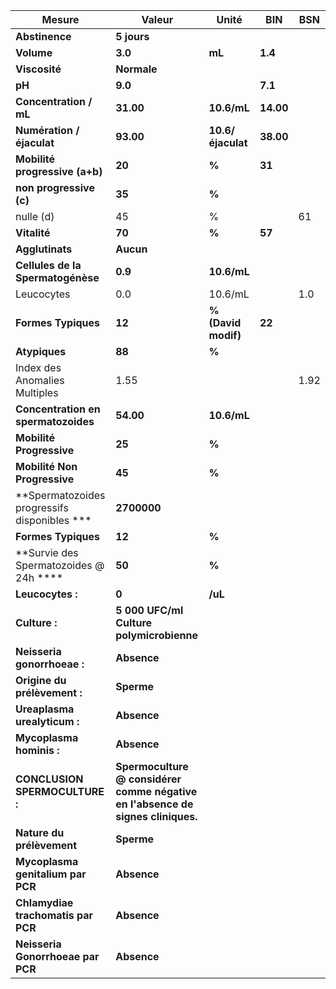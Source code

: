|                   Mesure                   |                                     Valeur                                    |       Unité       |   BIN   | BSN|
|--------------------------------------------|-------------------------------------------------------------------------------|-------------------|---------|----|
|               **Abstinence**               |                                  **5 jours**                                  |                   |         |    |
|                 **Volume**                 |                                    **3.0**                                    |       **mL**      | **1.4** |    |
|                **Viscosité**               |                                  **Normale**                                  |                   |         |    |
|                   **pH**                   |                                    **9.0**                                    |                   | **7.1** |    |
|           **Concentration / mL**           |                                   **31.00**                                   |    **10.6/mL**    |**14.00**|    |
|          **Numération / éjaculat**         |                                   **93.00**                                   | **10.6/éjaculat** |**38.00**|    |
|       **Mobilité progressive (a+b)**       |                                     **20**                                    |       **%**       |  **31** |    |
|           **non progressive (c)**          |                                     **35**                                    |       **%**       |         |    |
|                  nulle (d)                 |                                       45                                      |         %         |         | 61 |
|                **Vitalité**                |                                     **70**                                    |       **%**       |  **57** |    |
|               **Agglutinats**              |                                   **Aucun**                                   |                   |         |    |
|      **Cellules de la Spermatogénèse**     |                                    **0.9**                                    |    **10.6/mL**    |         |    |
|                 Leucocytes                 |                                      0.0                                      |      10.6/mL      |         | 1.0|
|             **Formes Typiques**            |                                     **12**                                    |**% (David modif)**|  **22** |    |
|                **Atypiques**               |                                     **88**                                    |       **%**       |         |    |
|        Index des Anomalies Multiples       |                                      1.55                                     |                   |         |1.92|
|     **Concentration en spermatozoides**    |                                   **54.00**                                   |    **10.6/mL**    |         |    |
|          **Mobilité Progressive**          |                                     **25**                                    |       **%**       |         |    |
|        **Mobilité Non Progressive**        |                                     **45**                                    |       **%**       |         |    |
|**Spermatozoides progressifs disponibles ***|                                  **2700000**                                  |                   |         |    |
|             **Formes Typiques**            |                                     **12**                                    |       **%**       |         |    |
|   **Survie des Spermatozoides @ 24h ****   |                                     **50**                                    |       **%**       |         |    |
|              **Leucocytes :**              |                                     **0**                                     |      **/uL**      |         |    |
|                **Culture :**               |                    **5 000 UFC/ml Culture polymicrobienne**                   |                   |         |    |
|         **Neisseria gonorrhoeae :**        |                                  **Absence**                                  |                   |         |    |
|        **Origine du prélèvement :**        |                                   **Sperme**                                  |                   |         |    |
|        **Ureaplasma urealyticum :**        |                                  **Absence**                                  |                   |         |    |
|          **Mycoplasma hominis :**          |                                  **Absence**                                  |                   |         |    |
|       **CONCLUSION SPERMOCULTURE :**       |**Spermoculture @ considérer comme négative en l'absence de signes cliniques.**|                   |         |    |
|          **Nature du prélèvement**         |                                   **Sperme**                                  |                   |         |    |
|      **Mycoplasma genitalium par PCR**     |                                  **Absence**                                  |                   |         |    |
|     **Chlamydiae trachomatis par PCR**     |                                  **Absence**                                  |                   |         |    |
|      **Neisseria Gonorrhoeae par PCR**     |                                  **Absence**                                  |                   |         |    |